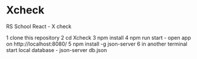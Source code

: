 # Xcheck

RS School React - X check

1 clone this repository
2 cd Xcheck
3 npm install
4 npm run start - open app on http://localhost:8080/
5 npm install -g json-server
6 in another terminal start local database - json-server db.json